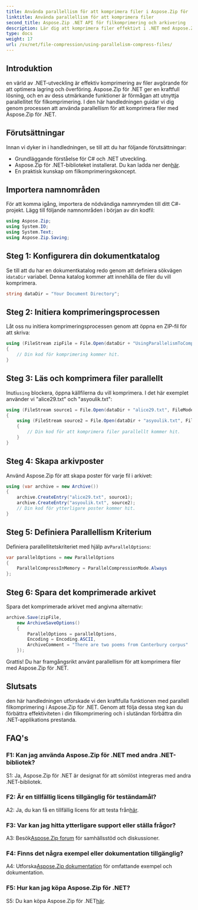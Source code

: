 ```yaml
---
title: Använda parallellism för att komprimera filer i Aspose.Zip för .NET
linktitle: Använda parallellism för att komprimera filer
second_title: Aspose.Zip .NET API för filkomprimering och arkivering
description: Lär dig att komprimera filer effektivt i .NET med Aspose.Zip. Utnyttja kraften i parallellitet med vår steg-för-steg handledning.
type: docs
weight: 17
url: /sv/net/file-compression/using-parallelism-compress-files/
---
```

## Introduktion

en värld av .NET-utveckling är effektiv komprimering av filer avgörande för att optimera lagring och överföring. Aspose.Zip för .NET ger en kraftfull lösning, och en av dess utmärkande funktioner är förmågan att utnyttja parallellitet för filkomprimering. I den här handledningen guidar vi dig genom processen att använda parallellism för att komprimera filer med Aspose.Zip för .NET.

## Förutsättningar

Innan vi dyker in i handledningen, se till att du har följande förutsättningar:

- Grundläggande förståelse för C# och .NET utveckling.
-  Aspose.Zip för .NET-biblioteket installerat. Du kan ladda ner den[här](https://releases.aspose.com/zip/net/).
- En praktisk kunskap om filkomprimeringskoncept.

## Importera namnområden

För att komma igång, importera de nödvändiga namnrymden till ditt C#-projekt. Lägg till följande namnområden i början av din kodfil:

```csharp
using Aspose.Zip;
using System.IO;
using System.Text;
using Aspose.Zip.Saving;
```

## Steg 1: Konfigurera din dokumentkatalog

 Se till att du har en dokumentkatalog redo genom att definiera sökvägen i`dataDir` variabel. Denna katalog kommer att innehålla de filer du vill komprimera.

```csharp
string dataDir = "Your Document Directory";
```

## Steg 2: Initiera komprimeringsprocessen

Låt oss nu initiera komprimeringsprocessen genom att öppna en ZIP-fil för att skriva:

```csharp
using (FileStream zipFile = File.Open(dataDir + "UsingParallelismToCompressFiles_out.zip", FileMode.Create))
{
    // Din kod för komprimering kommer hit.
}
```

## Steg 3: Läs och komprimera filer parallellt

 Inuti`using` blockera, öppna källfilerna du vill komprimera. I det här exemplet använder vi "alice29.txt" och "asyoulik.txt":

```csharp
using (FileStream source1 = File.Open(dataDir + "alice29.txt", FileMode.Open, FileAccess.Read))
{
    using (FileStream source2 = File.Open(dataDir + "asyoulik.txt", FileMode.Open, FileAccess.Read))
    {
        // Din kod för att komprimera filer parallellt kommer hit.
    }
}
```

## Steg 4: Skapa arkivposter

Använd Aspose.Zip för att skapa poster för varje fil i arkivet:

```csharp
using (var archive = new Archive())
{
    archive.CreateEntry("alice29.txt", source1);
    archive.CreateEntry("asyoulik.txt", source2);
    // Din kod för ytterligare poster kommer hit.
}
```

## Steg 5: Definiera Parallellism Kriterium

 Definiera parallellitetskriteriet med hjälp av`ParallelOptions`:

```csharp
var parallelOptions = new ParallelOptions
{
    ParallelCompressInMemory = ParallelCompressionMode.Always
};
```

## Steg 6: Spara det komprimerade arkivet

Spara det komprimerade arkivet med angivna alternativ:

```csharp
archive.Save(zipFile,
    new ArchiveSaveOptions()
    {
        ParallelOptions = parallelOptions,
        Encoding = Encoding.ASCII,
        ArchiveComment = "There are two poems from Canterbury corpus"
    });
```

Grattis! Du har framgångsrikt använt parallellism för att komprimera filer med Aspose.Zip för .NET.

## Slutsats

den här handledningen utforskade vi den kraftfulla funktionen med parallell filkomprimering i Aspose.Zip för .NET. Genom att följa dessa steg kan du förbättra effektiviteten i din filkomprimering och i slutändan förbättra din .NET-applikations prestanda.

## FAQ's

### F1: Kan jag använda Aspose.Zip för .NET med andra .NET-bibliotek?

S1: Ja, Aspose.Zip för .NET är designat för att sömlöst integreras med andra .NET-bibliotek.

### F2: Är en tillfällig licens tillgänglig för teständamål?

 A2: Ja, du kan få en tillfällig licens för att testa från[här](https://purchase.aspose.com/temporary-license/).

### F3: Var kan jag hitta ytterligare support eller ställa frågor?

 A3: Besök[Aspose.Zip forum](https://forum.aspose.com/c/zip/37) för samhällsstöd och diskussioner.

### F4: Finns det några exempel eller dokumentation tillgänglig?

 A4: Utforska[Aspose.Zip dokumentation](https://reference.aspose.com/zip/net/) för omfattande exempel och dokumentation.

### F5: Hur kan jag köpa Aspose.Zip för .NET?

 S5: Du kan köpa Aspose.Zip för .NET[här](https://purchase.aspose.com/buy).